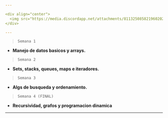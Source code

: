 ```yaml
---

<div align="center">
  <img src="https://media.discordapp.net/attachments/811325085821960202/992506636545560608/Maraton_de_Desafios_2.png?width=993&height=559" href="discord.gg/9zxdeqyex9" alt="WatermelonCode" hight=800 width=800/>
</div>

---
```


> `Semana 1`
* **Manejo de datos basicos y arrays.**

> `Semana 2`
* **Sets, stacks, queues, maps e iteradores.**

> `Semana 3`
* **Algs de busqueda y ordenamiento.**

> `Semana 4 (FINAL)`
* **Recursividad, grafos y programacion dinamica**

---
